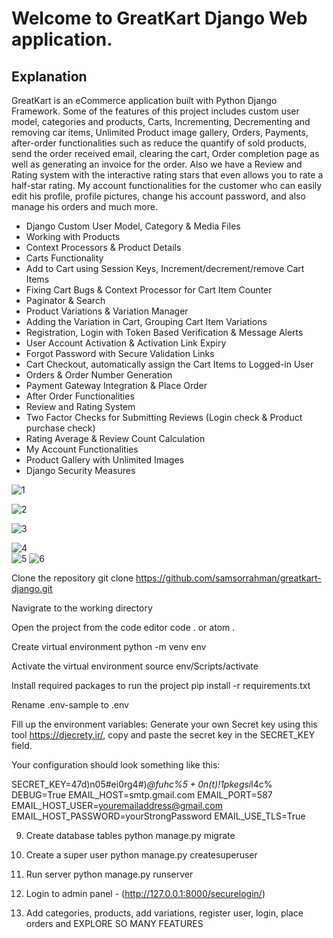 # Welcome to GreatKart Django Web application.

## Explanation
GreatKart is an eCommerce application built with Python Django Framework. Some of the features of this project includes custom user model, categories and products, Carts, Incrementing, Decrementing and removing car items, Unlimited Product image gallery, Orders, Payments, after-order functionalities such as reduce the quantify of sold products, send the order received email, clearing the cart, Order completion page as well as generating an invoice for the order. Also we have a Review and Rating system with the interactive rating stars that even allows you to rate a half-star rating. My account functionalities for the customer who can easily edit his profile, profile pictures, change his account password, and also manage his orders and much more.

- Django Custom User Model, Category & Media Files
- Working with Products
- Context Processors & Product Details
- Carts Functionality
- Add to Cart using Session Keys, Increment/decrement/remove Cart Items
- Fixing Cart Bugs & Context Processor for Cart Item Counter
- Paginator & Search
- Product Variations & Variation Manager
- Adding the Variation in Cart, Grouping Cart Item Variations
- Registration, Login with Token Based Verification & Message Alerts
- User Account Activation & Activation Link Expiry
- Forgot Password with Secure Validation Links
- Cart Checkout, automatically assign the Cart Items to Logged-in User
- Orders & Order Number Generation
- Payment Gateway Integration & Place Order
- After Order Functionalities
- Review and Rating System
- Two Factor Checks for Submitting Reviews (Login check & Product purchase check)
- Rating Average & Review Count Calculation
- My Account Functionalities
- Product Gallery with Unlimited Images
- Django Security Measures


![1](https://github.com/samsorrahman/greatkart-django/assets/112087807/37459455-a09d-447d-8e06-f029fc286efb)


![2](https://github.com/samsorrahman/greatkart-django/assets/112087807/9822865f-1bf7-476c-bf21-18f649a1ec22)

![3](https://github.com/samsorrahman/greatkart-django/assets/112087807/a048c702-6c9e-49b7-ac56-01a866516737)

![4](https://github.com/samsorrahman/greatkart-django/assets/112087807/46e1fa89-db4c-4341-aeef-a381fe3af4b4)
<br>
![5](https://github.com/samsorrahman/greatkart-django/assets/112087807/e27ad8ad-e3e8-4442-933b-16ab763b83ed)
![6](https://github.com/samsorrahman/greatkart-django/assets/112087807/09f8958a-0f8b-491b-84a8-b34bcd48f360)



Clone the repository git clone https://github.com/samsorrahman/greatkart-django.git

Navigrate to the working directory

Open the project from the code editor code . or atom .

Create virtual environment python -m venv env

Activate the virtual environment source env/Scripts/activate

Install required packages to run the project pip install -r requirements.txt

Rename .env-sample to .env

Fill up the environment variables: Generate your own Secret key using this tool https://djecrety.ir/, copy and paste the secret key in the SECRET_KEY field.

Your configuration should look something like this:

SECRET_KEY=47d)n05#ei0rg4#)*@fuhc%$5+0n(t%jgxg$)!1pkegsi*l4c%
DEBUG=True
EMAIL_HOST=smtp.gmail.com
EMAIL_PORT=587
EMAIL_HOST_USER=youremailaddress@gmail.com
EMAIL_HOST_PASSWORD=yourStrongPassword
EMAIL_USE_TLS=True

9. Create database tables
python manage.py migrate

10. Create a super user
python manage.py createsuperuser

11. Run server
python manage.py runserver

12. Login to admin panel - (http://127.0.0.1:8000/securelogin/)
13. Add categories, products, add variations, register user, login, place orders and EXPLORE SO MANY FEATURES
